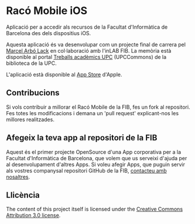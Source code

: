 Racó Mobile iOS
===============

Aplicació per a accedir als recursos de la Facultat d'Informàtica de Barcelona des dels dispositius iOS.

Aquesta aplicació és va desenvolupar com un projecte final de carrera pel [Marcel Arbó Lack](http://es.linkedin.com/in/marcelarbo) en col·laboració amb l'inLAB FIB. La memòria està disponible al portal [Treballs acadèmics UPC](http://hdl.handle.net/2099.1/13957) (UPCCommons) de la biblioteca de la UPC.

L'aplicació està disponible al [App Store](http://itunes.apple.com/es/app/raco-mobile/id476875617?mt=8) d'Apple.

Contribucions
-------------
Si vols contribuir a millorar el Racó Mobile de la FIB, fes un fork al repositori. Fes totes les modificacions i demana un 'pull request' explicant-nos les millores realitzades.

Afegeix la teva app al repositori de la FIB
-------------------------------------------

Aquest és el primer projecte OpenSource d'una App corporativa per a la Facultat d'Informàtica de Barcelona, que volem que us serveixi d'ajuda per al desenvolupament d'altres Apps. Si voleu afegir Apps, que puguin servir als vostres companysal repositori GitHub de la FIB, [contacteu amb nosaltres](http://suport.fib.upc.edu).


Llicència
---------
The content of this project itself is licensed under the [Creative Commons Attribution 3.0 license](http://creativecommons.org/licenses/by-nc-nd/2.0/deed.es_ES).

